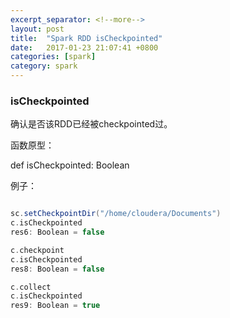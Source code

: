 ```yaml
---
excerpt_separator: <!--more-->
layout: post
title:  "Spark RDD isCheckpointed"
date:   2017-01-23 21:07:41 +0800
categories: [spark]
category: spark
---
```


### isCheckpointed

确认是否该RDD已经被checkpointed过。

函数原型：

  def isCheckpointed: Boolean

例子：

```scala

sc.setCheckpointDir("/home/cloudera/Documents")
c.isCheckpointed
res6: Boolean = false

c.checkpoint
c.isCheckpointed
res8: Boolean = false

c.collect
c.isCheckpointed
res9: Boolean = true
```

